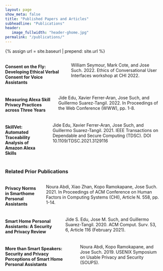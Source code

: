 ```yaml
---
layout: page
show_meta: false
title: "Published Papers and Articles"
subheadline: "Publications"
header:
   image_fullwidth: "header-ghome.jpg"
permalink: "/publications/"
---
```


{% assign url = site.baseurl | prepend: site.url %}


<div class="row">
  <div class="small-12 columns">
	<h4>Consent on the Fly: Developing Ethical Verbal Consent for Voice Assistants <a class="icon-archive" href="https://arxiv.org/abs/2204.10058"></a>  <a class="icon-globe" href="https://www.conversationaluserinterfaces.org/workshops/CHI2022/pdfs/seymour_voice-based-consent.pdf"></a></h4>
	<p>William Seymour, Mark Cote, and Jose Such. 2022. Ethics of Conversational User Interfaces workshop at CHI 2022.</p>
  </div>
</div>

<div class="row">
  <div class="small-12 columns">
	<h4>Measuring Alexa Skill Privacy Practices across Three Years <a class="icon-archive" href="https://nms.kcl.ac.uk/hasp/pubs/edu2022measuring.pdf"></a>  <a class="icon-globe" href="https://dl.acm.org/doi/10.1145/3485447.3512289"></a></h4>
	<p>Jide Edu, Xavier Ferrer-Aran, Jose Such, and Guillermo Suarez-Tangil. 2022. In Proceedings of the Web Conference (WWW), pp. 1-8.</p>
  </div>
</div>

<div class="row">
  <div class="small-12 columns">
	<h4>SkillVet: Automated Traceability Analysis of Amazon Alexa Skills <a class="icon-archive" href="https://nms.kcl.ac.uk/hasp/pubs/edu2021skillvet.pdf"></a>  <a class="icon-globe" href="https://doi.ieeecomputersociety.org/10.1109/TDSC.2021.3129116"></a></h4>
	<p>Jide Edu, Xavier Ferrer-Aran, Jose Such, and Guillermo Suarez-Tangil. 2021. IEEE Transactions on Dependable and Secure Computing (TDSC). DOI 10.1109/TDSC.2021.3129116</p>
  </div>
</div>

<h3>Related Prior Publications</h3>

<div class="row">
  <div class="small-12 columns">
	<h4>Privacy Norms in Smarthome Personal Assistants <a class="icon-archive" href="https://nms.kcl.ac.uk/hasp/pubs/SPA-privacy-norms.pdf"></a>  <a class="icon-globe" href="https://dl.acm.org/doi/10.1145/3411764.3445122"></a></h4>
	<p>Noura Abdi, Xiao Zhan, Kopo Ramokapane, Jose Such. 2021. In Proceedings of ACM Conference on Human Factors in Computing Systems (CHI), Article N. 558, pp. 1-14.</p>
  </div>
</div>

<div class="row">
  <div class="small-12 columns">
	<h4>Smart Home Personal Assistants: A Security and Privacy Review <a class="icon-archive" href="https://arxiv.org/pdf/1903.05593"></a>  <a class="icon-globe" href="https://doi.org/10.1145/3412383"></a></h4>
	<p>Jide S. Edu, Jose M. Such, and Guillermo Suarez-Tangil. 2020. ACM Comput. Surv. 53, 6, Article 116 (February 2021).</p>
  </div>
</div>

<div class="row">
  <div class="small-12 columns">
	<h4>More than Smart Speakers: Security and Privacy Perceptions of Smart Home Personal Assistants <a class="icon-archive" href="https://www.usenix.org/system/files/soups2019-abdi.pdf"></a> <a class="icon-globe" href="https://www.usenix.org/conference/soups2019/presentation/abdi"></a></h4>
	<p>Noura Abdi, Kopo Ramokapane, and Jose Such. 2019. USENIX Symposium on Usable Privacy and Security (SOUPS).</p>
  </div>
</div>
